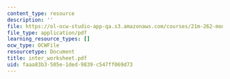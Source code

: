 ```yaml
---
content_type: resource
description: ''
file: https://ol-ocw-studio-app-qa.s3.amazonaws.com/courses/21m-262-modern-music-1900-1960-fall-2006/faaa83b3505e1ded9839c547ff069d73_inter_worksheet.pdf
file_type: application/pdf
learning_resource_types: []
ocw_type: OCWFile
resourcetype: Document
title: inter_worksheet.pdf
uid: faaa83b3-505e-1ded-9839-c547ff069d73
---
```

